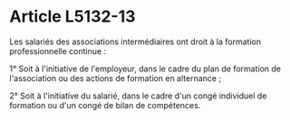 # Article L5132-13

Les salariés des associations intermédiaires ont droit à la formation professionnelle continue :

1° Soit à l'initiative de l'employeur, dans le cadre du plan de formation de l'association ou des actions de formation en alternance ;

2° Soit à l'initiative du salarié, dans le cadre d'un congé individuel de formation ou d'un congé de bilan de compétences.